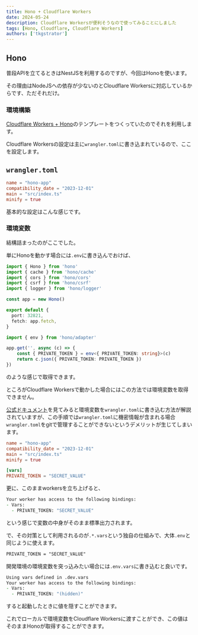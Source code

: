 ```yaml
---
title: Hono + Cloudflare Workers
date: 2024-05-24
description: Cloudflare Workersが便利そうなので使ってみることにしました
tags: [Hono, Cloudflare, Cloudflare Workers]
authors: ['tkgstrator']
---
```


## Hono

普段APIを立てるときはNestJSを利用するのですが、今回はHonoを使います。

その理由はNodeJSへの依存が少ないのとCloudflare Workersに対応しているからです、ただそれだけ。

### 環境構築

[Cloudflare Workers + Hono](https://github.com/Magisleap/Hono)のテンプレートをつくっていたのでそれを利用します。

Cloudflare Workersの設定は主に`wrangler.toml`に書き込まれているので、ここを設定します。

## `wrangler.toml`

```toml
name = "hono-app"
compatibility_date = "2023-12-01"
main = "src/index.ts"
minify = true
```

基本的な設定はこんな感じです。

### 環境変数

結構詰まったのがここでした。

単にHonoを動かす場合には`.env`に書き込んでおけば、

```ts
import { Hono } from 'hono'
import { cache } from 'hono/cache'
import { cors } from 'hono/cors'
import { csrf } from 'hono/csrf'
import { logger } from 'hono/logger'

const app = new Hono()

export default {
  port: 32821,
  fetch: app.fetch,
}
```

```ts
import { env } from 'hono/adapter'

app.get('', async (c) => {
    const { PRIVATE_TOKEN } = env<{ PRIVATE_TOKEN: string}>(c)
    return c.json({ PRIVATE_TOKEN: PRIVATE_TOKEN })
})
```

のような感じで取得できます。

ところがCloudflare Workersで動かした場合にはこの方法では環境変数を取得できません。

[公式ドキュメント](https://developers.cloudflare.com/workers/configuration/environment-variables/)を見てみると環境変数を`wrangler.toml`に書き込む方法が解説されていますが、この手順では`wrangler.toml`に機密情報が含まれる場合`wrangler.toml`をgitで管理することができないというデメリットが生じてしまいます。

```toml
name = "hono-app"
compatibility_date = "2023-12-01"
main = "src/index.ts"
minify = true

[vars]
PRIVATE_TOKEN = "SECRET_VALUE"
```

更に、このままworkersを立ち上げると、

```zsh
Your worker has access to the following bindings:
- Vars:
  - PRIVATE_TOKEN: "SECRET_VALUE"
```

という感じで変数の中身がそのまま標準出力されます。

で、その対策として利用されるのが`.*.vars`という独自の仕組みで、大体`.env`と同じように使えます。

```txt
PRIVATE_TOKEN = "SECRET_VALUE"
```

開発環境の環境変数を突っ込みたい場合には`.env.vars`に書き込むと良いです。

```zsh
Using vars defined in .dev.vars
Your worker has access to the following bindings:
- Vars:
  - PRIVATE_TOKEN: "(hidden)"
```

すると起動したときに値を隠すことができます。

これでローカルで環境変数をCloudflare Workersに渡すことができ、この値はそのままHonoが取得することができます。
